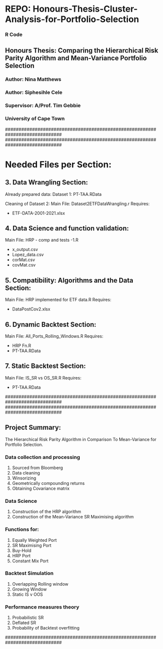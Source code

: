 # REPO: Honours-Thesis-Cluster-Analysis-for-Portfolio-Selection
### R Code 

##  Honours Thesis: Comparing the Hierarchical Risk Parity Algorithm and Mean-Variance Portfolio Selection
### Author: Nina Matthews
### Author: Siphesihle Cele
### Supervisor: A/Prof. Tim Gebbie
### University of Cape Town

#############################################################################
#############################################################################

# Needed Files per Section:

## 3. Data Wrangling Section:
Already prepared data:
Dataset 1:  PT-TAA.RData

Cleaning of Dataset 2:
Main File: Dataset2ETFDataWrangling.r
Requires:
- ETF-DATA-2001-2021.xlsx

## 4. Data Science and function validation:
Main File: HRP - comp and tests -1.R 
- x_output.csv
- Lopez_data.csv
- corMat.csv
- covMat.csv

## 5. Compatibility: Algorithms and the Data Section:
Main File: HRP implemented for ETF data.R
Requires: 
- DataPostCov2.xlsx

## 6. Dynamic Backtest Section:
Main File: All_Ports_Rolling_Windows.R 
Requires: 
- HRP Fn.R
- PT-TAA.RData

## 7.  Static Backtest Section:
Main File: IS_SR vs OS_SR.R
Requires:
- PT-TAA.RData

#############################################################################
#############################################################################


## Project Summary:

The Hierarchical Risk Parity Algorithm in Comparison To Mean-Variance for Portfolio Selection.

### Data collection and processing
1. Sourced from Bloomberg
2. Data cleaning
3. Winsorizing
4. Geometrically compounding returns
5. Obtaining Covariance matrix

### Data Science
1. Construction of the HRP algorithm
2. Construction of the Mean-Variance SR Maximising algorithm 

### Functions for: 
 1. Equally Weighted Port
 2. SR Maximising Port
 3. Buy-Hold
 4. HRP Port
 5. Constant Mix Port

### Backtest Simulation
1. Overlapping Rolling window 
2. Growing Window
3. Static IS v OOS 

### Performance measures theory
1. Probabilistic SR
2. Deflated SR
3. Probability of Backtest overfitting

#############################################################################


